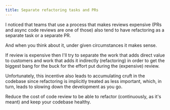 ```yaml
---
title: Separate refactoring tasks and PRs
---
```


I noticed that teams that use a process that makes reviews expensive (PRs and async code reviews are one of those) also tend to have refactoring as a separate task or a separate PR.

And when you think about it, under given circumstances it makes sense.

If review is expensive then I'll try to separate the work that adds direct value to customers and work that adds it indirectly (refactoring) in order to get the biggest bang for the buck for the effort put during the (expensive) review.

Unfortunately, this incentive also leads to accumulating cruft in the codebase since refactoring is implicitly treated as less important, which, in turn, leads to slowing down the development as you go.

Reduce the cost of code review to be able to refactor (continuously, as it's meant) and keep your codebase healthy.
